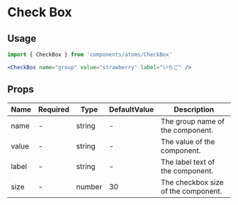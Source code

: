 # Check Box

## Usage
```jsx
import { CheckBox } from 'components/atoms/CheckBox'

<CheckBox name="group" value="strawberry" label="いちご" />
```

## Props

|Name|Required|Type|DefaultValue|Description|
|-|-|-|-|-|
|name|-|string|-|The group name of the component.|
|value|-|string|-|The value of the component.|
|label|-|string|-|The label text of the component.|
|size|-|number|30|The checkbox size of the component.|
